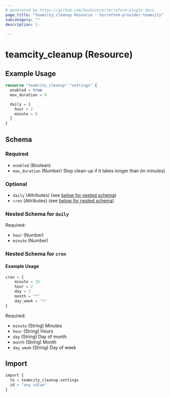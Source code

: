 ```yaml
---
# generated by https://github.com/hashicorp/terraform-plugin-docs
page_title: "teamcity_cleanup Resource - terraform-provider-teamcity"
subcategory: ""
description: |-
  
---
```


# teamcity_cleanup (Resource)

## Example Usage

```terraform
resource "teamcity_cleanup" "settings" {
  enabled = true
  max_duration = 0

  daily = {
    hour = 2
    minute = 0
  }
}
```

## Schema

### Required

- `enabled` (Boolean)
- `max_duration` (Number) Stop clean-up if it takes longer than (in minutes)

### Optional

- `daily` (Attributes) (see [below for nested schema](#nestedatt--daily))
- `cron` (Attributes) (see [below for nested schema](#nestedatt--cron))

<a id="nestedatt--daily"></a>
### Nested Schema for `daily`

Required:

- `hour` (Number)
- `minute` (Number)

<a id="nestedatt--cron"></a>
### Nested Schema for `cron`

#### Example Usage

```terraform
cron = {
    minute = 15
    hour = 2
    day = 2
    month = "*"
    day_week = "?"
}
```

Required:

- `minute` (String) Minutes
- `hour` (String) Hours
- `day` (String) Day of month
- `month` (String) Month
- `day_week` (String) Day of week

## Import

```terraform
import {
  to = teamcity_cleanup.settings
  id = "any value"
}
```
